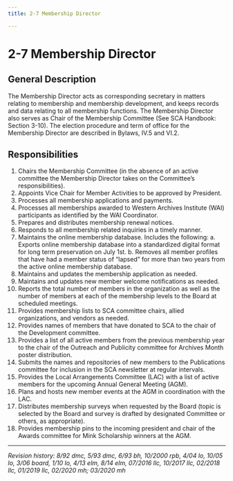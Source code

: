 ```yaml
---
title: 2-7 Membership Director

---
```


# 2-7 Membership Director

## General Description
The Membership Director acts as corresponding secretary in matters relating to membership and membership development, and keeps records and data relating to all membership functions. The Membership Director also serves as Chair of the Membership Committee (See SCA Handbook: Section 3-10). The election procedure and term of office for the Membership Director are described in Bylaws, IV.5 and VI.2.

## Responsibilities
1. Chairs the Membership Committee (in the absence of an active committee the Membership Director takes on the Committee’s responsibilities).
2. Appoints Vice Chair for Member Activities to be approved by President.
3. Processes all membership applications and payments.
4. Processes all memberships awarded to Western Archives Institute (WAI) participants as identified by the WAI Coordinator.
5. Prepares and distributes membership renewal notices.
6. Responds to all membership related inquiries in a timely manner.
7. Maintains the online membership database. Includes the following:
   a. Exports online membership database into a standardized digital format for long term preservation on July 1st.
   b. Removes all member profiles that have had a member status of “lapsed” for more than two years from the active online membership database.
8. Maintains and updates the membership application as needed.
9. Maintains and updates new member welcome notifications as needed.
10. Reports the total number of members in the organization as well as the number of members at each of the membership levels to the Board at scheduled meetings.
11. Provides membership lists to SCA committee chairs, allied organizations, and vendors as needed.
12. Provides names of members that have donated to SCA to the chair of the Development committee.
13. Provides a list of all active members from the previous membership year to the chair of the Outreach and Publicity committee for Archives Month poster distribution.
14. Submits the names and repositories of new members to the Publications committee for inclusion in the SCA newsletter at regular intervals.
15. Provides the Local Arrangements Committee (LAC) with a list of active members for the upcoming Annual General Meeting (AGM).
16. Plans and hosts new member events at the AGM in coordination with the LAC.
17. Distributes membership surveys when requested by the Board (topic is selected by the Board and survey is drafted by designated Committee or others, as appropriate).
18. Provides membership pins to the incoming president and chair of the Awards committee for Mink Scholarship winners at the AGM.

***

_Revision history: 8/92 dmc, 5/93 dmc, 6/93 bh, 10/2000 rpb, 4/04 lo, 10/05 lo, 3/06 board, 1/10 lo, 4/13 elm, 8/14 elm, 07/2016 llc, 10/2017 llc, 02/2018 llc, 01/2019 llc, 02/2020 mh; 03/2020 mh_
